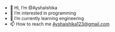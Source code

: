 - 👋 Hi, I’m @AyshaIshika
- 👀 I’m interested in programming 
- 🌱 I’m currently learning engineering 
- 📫 How to reach me Ayshaishika123@gmail.com 

<!---
AyshaIshika/AyshaIshika is a ✨ special ✨ repository because its `README.md` (this file) appears on your GitHub profile.
You can click the Preview link to take a look at your changes.
--->

